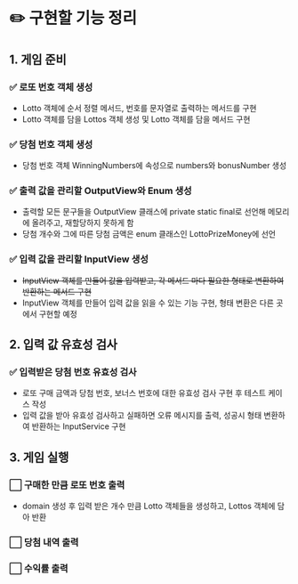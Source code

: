 # ✏️ 구현할 기능 정리
## 1. 게임 준비
### ✅ 로또 번호 객체 생성
- Lotto 객체에 순서 정렬 메서드, 번호를 문자열로 출력하는 메서드를 구현
- Lotto 객체를 담을 Lottos 객체 생성 및 Lotto 객체를 담을 메서드 구현
### ✅ 당첨 번호 객체 생성
- 당첨 번호 객체 WinningNumbers에 속성으로 numbers와 bonusNumber 생성
### ✅ 출력 값을 관리할 OutputView와 Enum 생성
- 출력할 모든 문구들을 OutputView 클래스에 private static final로 선언해 메모리에 올려주고, 재할당하지 못하게 함
- 당첨 개수와 그에 따른 당첨 금액은 enum 클래스인 LottoPrizeMoney에 선언
### ✅ 입력 값을 관리할 InputView 생성
- ~~InputView 객체를 만들어 값을 입력받고, 각 메서드 마다 필요한 형태로 변환하여 반환하는 메서드 구현~~
- InputView 객체를 만들어 입력 값을 읽을 수 있는 기능 구현, 형태 변환은 다른 곳에서 구현할 예정 
## 2. 입력 값 유효성 검사
### ✅ 입력받은 당첨 번호 유효성 검사
- 로또 구매 금액과 당첨 번호, 보너스 번호에 대한 유효성 검사 구현 후 테스트 케이스 작성 
- 입력 값을 받아 유효성 검사하고 실패하면 오류 메시지를 출력, 성공시 형태 변환하여 반환하는 InputService 구현
## 3. 게임 실행
### ⬜ 구매한 만큼 로또 번호 출력
- domain 생성 후 입력 받은 개수 만큼 Lotto 객체들을 생성하고, Lottos 객체에 담아 반환  
### ⬜ 당첨 내역 출력
### ⬜ 수익률 출력
